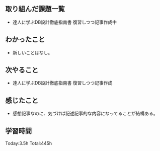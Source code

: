 ## 取り組んだ課題一覧
- 達人に学ぶDB設計徹底指南書 復習しつつ記事作成中

## わかったこと
- 新しいことはなし。
  
## 次やること
- 達人に学ぶDB設計徹底指南書 復習しつつ記事作成

## 感じたこと
- 感想記事なのに、気づけば記述記事的な内容になってることが結構ある。

## 学習時間
Today:3.5h
Total:445h
